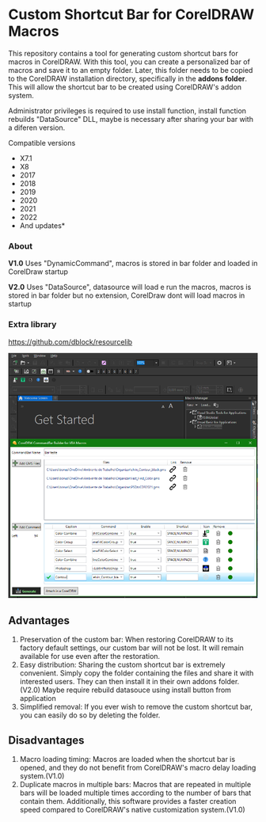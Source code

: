 # Custom Shortcut Bar for CorelDRAW Macros
This repository contains a tool for generating custom shortcut bars for macros in CorelDRAW. With this tool, you can create a personalized bar of macros and save it to an empty folder. Later, this folder needs to be copied to the CorelDRAW installation directory, specifically in the **addons folder**. This will allow the shortcut bar to be created using CorelDRAW's addon system.

Administrator privileges is required to use install function, install function rebuilds "DataSource" DLL, maybe is necessary after sharing your bar with a diferen version. 

Compatible versions
* X7.1
* X8
* 2017
* 2018
* 2019
* 2020
* 2021
* 2022
* And updates*

### About

**V1.0** Uses "DynamicCommand", macros is stored in bar folder and loaded in CorelDraw startup

**V2.0** Uses "DataSource", datasource will load e run the macros, macros is stored in bar folder but no extension, CorelDraw dont will load macros in startup

### Extra library
https://github.com/dblock/resourcelib

![PrintScreen 01](print.PNG)

## Advantages

1. Preservation of the custom bar: When restoring CorelDRAW to its factory default settings, our custom bar will not be lost. It will remain available for use even after the restoration.
2. Easy distribution: Sharing the custom shortcut bar is extremely convenient. Simply copy the folder containing the files and share it with interested users. They can then install it in their own addons folder.(V2.0) Maybe require rebuild datasouce using install button from application
3. Simplified removal: If you ever wish to remove the custom shortcut bar, you can easily do so by deleting the folder.

## Disadvantages

1. Macro loading timing: Macros are loaded when the shortcut bar is opened, and they do not benefit from CorelDRAW's macro delay loading system.(V1.0)
2. Duplicate macros in multiple bars: Macros that are repeated in multiple bars will be loaded multiple times according to the number of bars that contain them.
Additionally, this software provides a faster creation speed compared to CorelDRAW's native customization system.(V1.0)